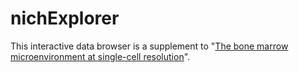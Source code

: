 # nichExplorer

This interactive data browser is a supplement to "[The bone marrow microenvironment at single-cell resolution](https://doi.org/10.1038/s41586-019-1104-8)".
